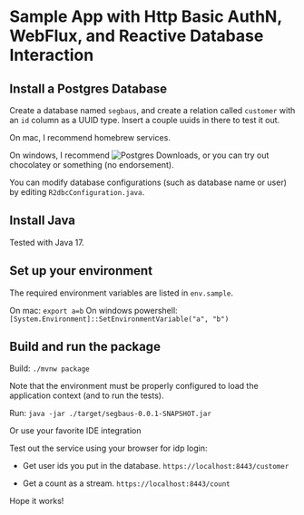 # Sample App with Http Basic AuthN, WebFlux, and Reactive Database Interaction

## Install a Postgres Database 

Create a database named `segbaus`, and create a relation called `customer`
with an `id` column as a UUID type. Insert a couple uuids in there to
test it out.

On mac, I recommend homebrew services.

On windows, I recommend ![Postgres Downloads](https://www.postgresql.org/download), or 
you can try out chocolatey or something (no endorsement).

You can modify database configurations (such as database name or user)
by editing `R2dbcConfiguration.java`.

## Install Java

Tested with Java 17.

## Set up your environment
The required environment variables are listed in `env.sample`.

On mac: `export a=b`
On windows powershell: `[System.Environment]::SetEnvironmentVariable("a", "b")`

## Build and run the package
Build:
`./mvnw package`

Note that the environment must be properly configured to
load the application context (and to run the tests).

Run:
`java -jar ./target/segbaus-0.0.1-SNAPSHOT.jar`

Or use your favorite IDE integration

Test out the service using your browser for idp login:

- Get user ids you put in the database. `https://localhost:8443/customer`
    
- Get a count as a stream. `https://localhost:8443/count`

Hope it works!
